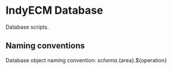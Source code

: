 # IndyECM Database
Database scripts.

## Naming conventions
Database object naming convention:
${schema}.${area}.${operation}
